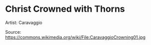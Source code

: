 # Christ Crowned with Thorns

Artist: Caravaggio

Source: <https://commons.wikimedia.org/wiki/File:CaravaggioCrowning01.jpg>